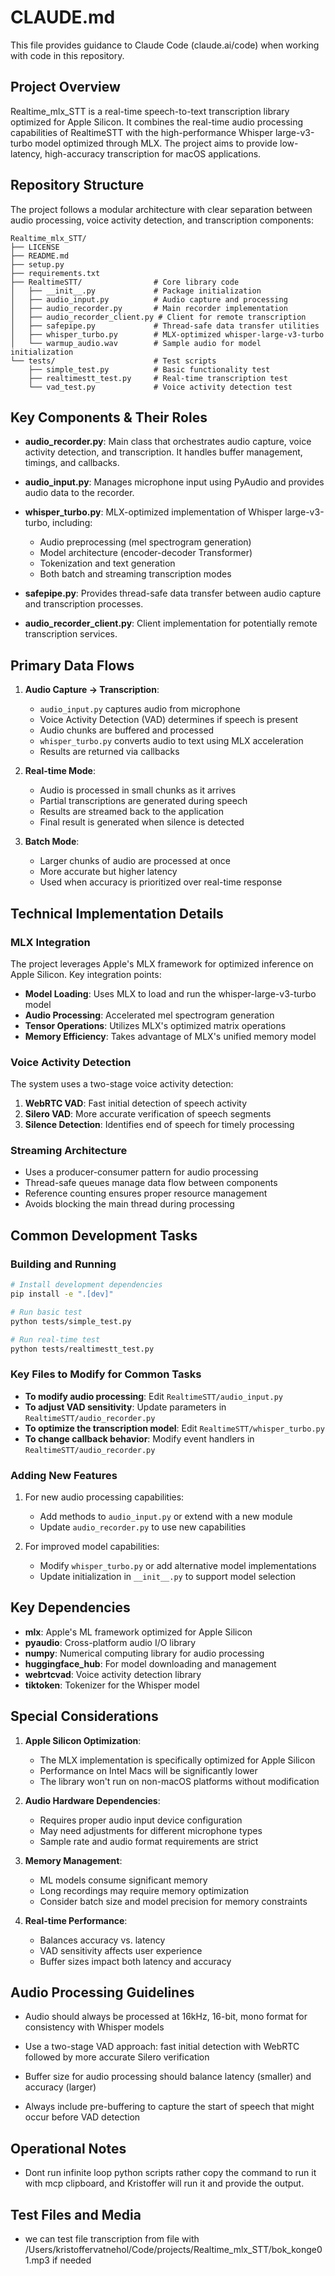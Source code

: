 # CLAUDE.md

This file provides guidance to Claude Code (claude.ai/code) when working with code in this repository.

## Project Overview

Realtime_mlx_STT is a real-time speech-to-text transcription library optimized for Apple Silicon. It combines the real-time audio processing capabilities of RealtimeSTT with the high-performance Whisper large-v3-turbo model optimized through MLX. The project aims to provide low-latency, high-accuracy transcription for macOS applications.

## Repository Structure

The project follows a modular architecture with clear separation between audio processing, voice activity detection, and transcription components:

```
Realtime_mlx_STT/
├── LICENSE
├── README.md
├── setup.py
├── requirements.txt
├── RealtimeSTT/                # Core library code
│   ├── __init__.py             # Package initialization
│   ├── audio_input.py          # Audio capture and processing
│   ├── audio_recorder.py       # Main recorder implementation
│   ├── audio_recorder_client.py # Client for remote transcription
│   ├── safepipe.py             # Thread-safe data transfer utilities
│   ├── whisper_turbo.py        # MLX-optimized whisper-large-v3-turbo
│   └── warmup_audio.wav        # Sample audio for model initialization
└── tests/                      # Test scripts
    ├── simple_test.py          # Basic functionality test
    ├── realtimestt_test.py     # Real-time transcription test
    └── vad_test.py             # Voice activity detection test
```

## Key Components & Their Roles

- **audio_recorder.py**: Main class that orchestrates audio capture, voice activity detection, and transcription. It handles buffer management, timings, and callbacks.

- **audio_input.py**: Manages microphone input using PyAudio and provides audio data to the recorder.

- **whisper_turbo.py**: MLX-optimized implementation of Whisper large-v3-turbo, including:
  - Audio preprocessing (mel spectrogram generation)
  - Model architecture (encoder-decoder Transformer)
  - Tokenization and text generation
  - Both batch and streaming transcription modes

- **safepipe.py**: Provides thread-safe data transfer between audio capture and transcription processes.

- **audio_recorder_client.py**: Client implementation for potentially remote transcription services.

## Primary Data Flows

1. **Audio Capture → Transcription**:
   - `audio_input.py` captures audio from microphone
   - Voice Activity Detection (VAD) determines if speech is present
   - Audio chunks are buffered and processed
   - `whisper_turbo.py` converts audio to text using MLX acceleration
   - Results are returned via callbacks

2. **Real-time Mode**:
   - Audio is processed in small chunks as it arrives
   - Partial transcriptions are generated during speech
   - Results are streamed back to the application
   - Final result is generated when silence is detected

3. **Batch Mode**:
   - Larger chunks of audio are processed at once
   - More accurate but higher latency
   - Used when accuracy is prioritized over real-time response

## Technical Implementation Details

### MLX Integration

The project leverages Apple's MLX framework for optimized inference on Apple Silicon. Key integration points:

- **Model Loading**: Uses MLX to load and run the whisper-large-v3-turbo model
- **Audio Processing**: Accelerated mel spectrogram generation
- **Tensor Operations**: Utilizes MLX's optimized matrix operations
- **Memory Efficiency**: Takes advantage of MLX's unified memory model

### Voice Activity Detection

The system uses a two-stage voice activity detection:

1. **WebRTC VAD**: Fast initial detection of speech activity
2. **Silero VAD**: More accurate verification of speech segments
3. **Silence Detection**: Identifies end of speech for timely processing

### Streaming Architecture

- Uses a producer-consumer pattern for audio processing
- Thread-safe queues manage data flow between components
- Reference counting ensures proper resource management
- Avoids blocking the main thread during processing

## Common Development Tasks

### Building and Running

```bash
# Install development dependencies
pip install -e ".[dev]"

# Run basic test
python tests/simple_test.py

# Run real-time test
python tests/realtimestt_test.py
```

### Key Files to Modify for Common Tasks

- **To modify audio processing**: Edit `RealtimeSTT/audio_input.py`
- **To adjust VAD sensitivity**: Update parameters in `RealtimeSTT/audio_recorder.py`
- **To optimize the transcription model**: Edit `RealtimeSTT/whisper_turbo.py`
- **To change callback behavior**: Modify event handlers in `RealtimeSTT/audio_recorder.py`

### Adding New Features

1. For new audio processing capabilities:
   - Add methods to `audio_input.py` or extend with a new module
   - Update `audio_recorder.py` to use new capabilities

2. For improved model capabilities:
   - Modify `whisper_turbo.py` or add alternative model implementations
   - Update initialization in `__init__.py` to support model selection

## Key Dependencies

- **mlx**: Apple's ML framework optimized for Apple Silicon
- **pyaudio**: Cross-platform audio I/O library
- **numpy**: Numerical computing library for audio processing
- **huggingface_hub**: For model downloading and management
- **webrtcvad**: Voice activity detection library
- **tiktoken**: Tokenizer for the Whisper model

## Special Considerations

1. **Apple Silicon Optimization**:
   - The MLX implementation is specifically optimized for Apple Silicon
   - Performance on Intel Macs will be significantly lower
   - The library won't run on non-macOS platforms without modification

2. **Audio Hardware Dependencies**:
   - Requires proper audio input device configuration
   - May need adjustments for different microphone types
   - Sample rate and audio format requirements are strict

3. **Memory Management**:
   - ML models consume significant memory
   - Long recordings may require memory optimization
   - Consider batch size and model precision for memory constraints

4. **Real-time Performance**:
   - Balances accuracy vs. latency
   - VAD sensitivity affects user experience
   - Buffer sizes impact both latency and accuracy

## Audio Processing Guidelines

- Audio should always be processed at 16kHz, 16-bit, mono format for consistency with Whisper models

- Use a two-stage VAD approach: fast initial detection with WebRTC followed by more accurate Silero verification

- Buffer size for audio processing should balance latency (smaller) and accuracy (larger)

- Always include pre-buffering to capture the start of speech that might occur before VAD detection

## Operational Notes
- Dont run infinite loop python scripts rather copy the command to run it with mcp clipboard, and Kristoffer will run it and provide the output.

## Test Files and Media
- we can test file transcription from file with /Users/kristoffervatnehol/Code/projects/Realtime_mlx_STT/bok_konge01.mp3 if needed